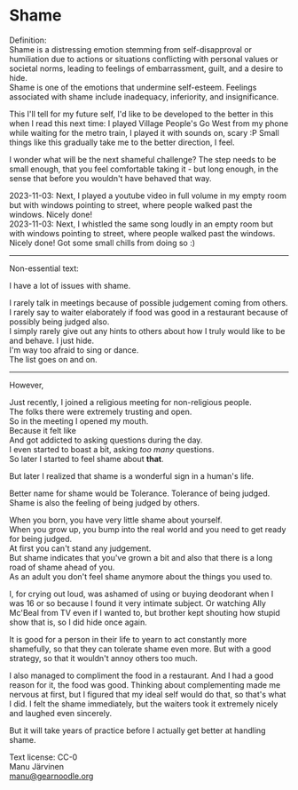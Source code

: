 # Shame

Definition:  
Shame is a distressing emotion stemming from self-disapproval or humiliation due to actions or situations conflicting with personal values or societal norms, leading to feelings of embarrassment, guilt, and a desire to hide.  
Shame is one of the emotions that undermine self-esteem. Feelings associated with shame include inadequacy, inferiority, and insignificance.  

This I'll tell for my future self, I'd like to be developed to the better in this when I read this next time: I played Village People's Go West from my phone while waiting for the metro train, I played it with sounds on, scary :P Small things like this gradually take me to the better direction, I feel.

I wonder what will be the next shameful challenge? The step needs to be small enough, that you feel comfortable taking it - but long enough, in the sense that before you wouldn't have behaved that way.

2023-11-03: Next, I played a youtube video in full volume in my empty room but with windows pointing to street, where people walked past the windows. Nicely done!  
2023-11-03: Next, I whistled the same song loudly in an empty room but with windows pointing to street, where people walked past the windows. Nicely done! Got some small chills from doing so :)

------

Non-essential text:  

I have a lot of issues with shame.  

I rarely talk in meetings because of possible judgement coming from others.  
I rarely say to waiter elaborately if food was good in a restaurant because of possibly being judged also.  
I simply rarely give out any hints to others about how I truly would like to be and behave. I just hide.  
I'm way too afraid to sing or dance.  
The list goes on and on.  

------

However,

Just recently, I joined a religious meeting for non-religious people.   
The folks there were extremely trusting and open.  
So in the meeting I opened my mouth.   
Because it felt like   
And got addicted to asking questions during the day.  
I even started to boast a bit, asking *too many* questions.  
So later I started to feel shame about **that**.  

But later I realized that shame is a wonderful sign in a human's life. 

Better name for shame would be Tolerance. Tolerance of being judged.  
Shame is also the feeling of being judged by others.  

When you born, you have very little shame about yourself.  
When you grow up, you bump into the real world and you need to get ready for being judged.  
At first you can't stand any judgement.  
But shame indicates that you've grown a bit and also that there is a long road of shame ahead of you.  
As an adult you don't feel shame anymore about the things you used to.

I, for crying out loud, was ashamed of using or buying deodorant when I was 16 or so because I found it very intimate subject.
Or watching Ally Mc'Beal from TV even if I wanted to, but brother kept shouting how stupid show that is, so I did hide once again.

It is good for a person in their life to yearn to act constantly more shamefully, so that they can tolerate shame even more. But with a good strategy, so that it wouldn't annoy others too much.  

I also managed to compliment the food in a restaurant. And I had a good reason for it, the food was good. Thinking about complementing made me nervous at first, but I figured that my ideal self would do that, so that's what I did. I felt the shame immediately, but the waiters took it extremely nicely and laughed even sincerely.

But it will take years of practice before I actually get better at handling shame.



Text license: CC-0  
Manu Järvinen  
manu@gearnoodle.org  
